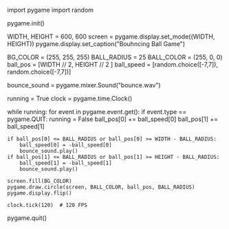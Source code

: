 import pygame
import random

pygame.init()

WIDTH, HEIGHT = 600, 600
screen = pygame.display.set_mode((WIDTH, HEIGHT))
pygame.display.set_caption("Bouhncing Ball Game")

BG_COLOR = (255, 255, 255)
BALL_RADIUS = 25
BALL_COLOR = (255, 0, 0)
ball_pos = [WIDTH // 2, HEIGHT // 2 ]
ball_speed = [random.choice([-7,7]), random.choice([-7,7])]

bounce_sound = pygame.mixer.Sound("bounce.wav")

running = True
clock = pygame.time.Clock()

while running:
    for event in pygame.event.get():
        if event.type == pygame.QUIT:
            running = False
    ball_pos[0] += ball_speed[0]
    ball_pos[1] += ball_speed[1]

    if ball_pos[0] <= BALL_RADIUS or ball_pos[0] >= WIDTH - BALL_RADIUS:
        ball_speed[0] = -ball_speed[0]
        bounce_sound.play()
    if ball_pos[1] <= BALL_RADIUS or ball_pos[1] >= HEIGHT - BALL_RADIUS:
        ball_speed[1] = -ball_speed[1]
        bounce_sound.play()   

    screen.fill(BG_COLOR)
    pygame.draw.circle(screen, BALL_COLOR, ball_pos, BALL_RADIUS)
    pygame.display.flip()

    clock.tick(120)  # 120 FPS

pygame.quit()
